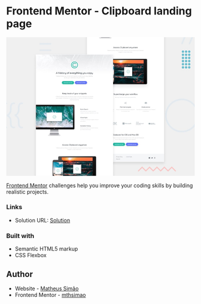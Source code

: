 # Frontend Mentor - Clipboard landing page

![Design preview for the Clipboard landing page coding challenge](./design/desktop-preview.jpg)

[Frontend Mentor](https://www.frontendmentor.io) challenges help you improve your coding skills by building realistic projects.

### Links

- Solution URL: [Solution](https://mthsimao.github.io/nuddle-landing-page/)

### Built with

- Semantic HTML5 markup
- CSS Flexbox

## Author

- Website - <a href="https://mthsimao.github.io/portfolio" target="_blank">Matheus Simão</a>
- Frontend Mentor - <a href="https://www.frontendmentor.io/profile/mthsimao" target="_blank"> mthsimao</a>